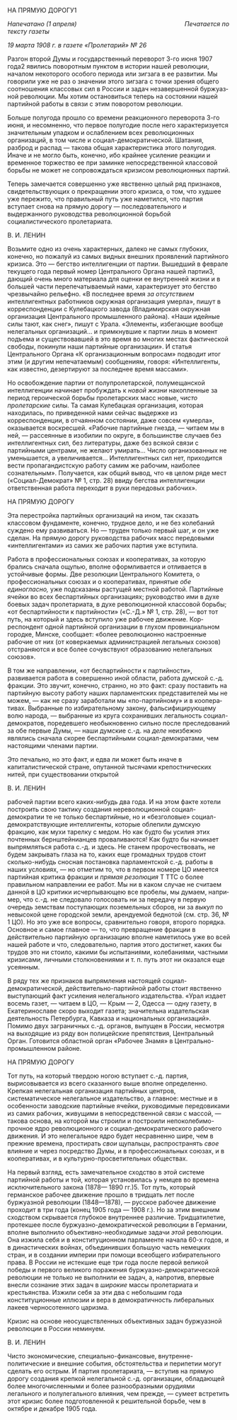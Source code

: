 НА ПРЯМУЮ ДОРОГУ1

_Напечатано (1 апреля)                                                              Печатается по тексту газеты_

_19 марта 1908 г. в газете «Пролетарий» № 26_

  

Разгон второй Думы и государственный переворот 3-го июня 1907 года2 явились по­воротным пунктом в истории нашей революции, началом некоторого особого периода или зигзага в ее развитии. Мы говорили уже не раз о значении этого зигзага с точки зрения общего соотношения классовых сил в России и задач незавершенной буржуаз­ной революции. Мы хотим остановиться теперь на состоянии нашей партийной работы в связи с этим поворотом революции.

Больше полугода прошло со времени реакционного переворота 3-го июня, и несо­мненно, что первое полугодие после него характеризуется значительным упадком и ос­лаблением всех революционных организаций, в том числе и социал-демократической. Шатания, разброд и распад — такова общая характеристика этого полугодия. Иначе и не могло быть, конечно, ибо крайнее усиление реакции и временное торжество ее при заминке непосредственной классовой борьбы не может не сопровождаться кризисом революционных партий.

Теперь замечается совершенно уже явственно целый ряд признаков, свидетельст­вующих о прекращении этого кризиса, о том, что худшее уже пережито, что правиль­ный путь уже наметился, что партия вступает снова на прямую дорогу — последова­тельного и выдержанного руководства революционной борьбой социалистического пролетариата.

  

В. И. ЛЕНИН

Возьмите одно из очень характерных, далеко не самых глубоких, конечно, но пожа­луй из самых видных внешних проявлений партийного кризиса. Это — бегство интел­лигенции от партии. Вышедший в феврале текущего года первый номер Центрального Органа нашей партии3, дающий очень много материала для оценки ее внутренней жиз­ни и в большей части перепечатываемый нами, характеризует это бегство чрезвычайно рельефно. «В последнее время _за отсутствием_ интеллигентных работников окружная организация умерла», пишут в корреспонденции с Кулебацкого завода (Владимирская окружная организация Центрального промышленного района). «Наши идейные силы тают, как снег», пишут с Урала. «Элементы, избегающие вообще нелегальных органи­заций... и примкнувшие к партии лишь в момент подъема и существовавшей в это вре­мя во многих местах фактической свободы, покинули наши партийные организации». И статья Центрального Органа «К организационным вопросам» подводит итог этим (и другим непечатаемым) сообщениям, говоря: «Интеллигенты, как известно, дезертиру­ют за последнее время массами».

Но освобождение партии от полупролетарской, полумещанской интеллигенции на­чинает пробуждать к _новой жизни_ накопленные за период героической борьбы проле­тарских масс новые, _чисто пролетарские_ силы. Та самая Кулебацкая организация, ко­торая находилась, по приведенной нами сейчас выдержке из корреспонденции, в отча­янном состоянии, даже совсем «умерла», оказывается воскресшей. «Рабочие партийные гнезда, — читаем мы в ней, — рассеянные в изобилии по округе, в большинстве случа­ев без интеллигентных сил, без литературы, даже без всякой связи с партийными цен­трами, не желают умирать... Число организованных не уменьшается, а увеличивается... Интеллигентных сил нет, приходится вести пропагандистскую работу самим же рабо­чим, наиболее сознательным». Получается, как общий вывод, что «в целом ряде мест («Социал-Демократ» № 1, стр. 28) ввиду бегства интеллигенции ответственная работа переходит в руки передовых рабочих».

  

НА ПРЯМУЮ ДОРОГУ

Эта перестройка партийных организаций на ином, так сказать классовом фундамен­те, конечно, трудное дело, и не без колебаний суждено ему развиваться. Но — труден только первый шаг, и он уже сделан. На прямую дорогу руководства рабочих масс пе­редовыми «интеллигентами» из самих же рабочих партия уже вступила.

Работа в профессиональных союзах и кооперативах, за которую брались сначала ощупью, вполне оформливается и отливается в устойчивые формы. Две резолюции Центрального Комитета, о профессиональных союзах и о кооперативах, принятые _обе единогласно,_ уже подсказаны растущей местной работой. Партийные ячейки во всех беспартийных организациях; руководство ими в духе боевых задач пролетариата, в ду­хе революционной классовой борьбы; «от беспартийности к партийности» («С.-Д.» № 1, стр. 28), — вот тот путь, на который и здесь вступило уже рабочее движение. Кор­респондент одной партийной организации в глухом провинциальном городке, Минске, сообщает: «более революционно настроенные рабочие от них (от коверкаемых админи­страцией легальных союзов) отстраняются и все более сочувствуют образованию неле­гальных союзов».

В том же направлении, «от беспартийности к партийности», развивается работа в со­вершенно иной области, работа думской с.-д. фракции. Это звучит, конечно, странно, но это факт: сразу поставить на партийную высоту работу наших парламентских пред­ставителей мы не можем, — как не сразу заработали мы «по-партийному» и в коопера­тивах. Выбранные по избирательному закону, фальсифицирующему волю народа, — выбранные из круга сохранивших легальность социал-демократов, поредевшего не­обыкновенно сильно после преследований за обе первые Думы, — наши думские с.-д. на _деле_ неизбежно являлись сначала скорее беспартийными социал-демократами, чем настоящими членами партии.

Это печально, но это факт, и едва ли может быть иначе в капиталистической стране, опутанной тысячами крепостнических нитей, при существовании открытой

  

В. И. ЛЕНИН

рабочей партии всего каких-нибудь два года. И на этом факте хотели построить свою тактику создания нереволюционной социал-демократии те не только беспартийные, но и «безголовые» социал-демократствующие интеллигенты, которые облепили думскую фракцию, как мухи тарелку с медом. Но как будто бы усилия этих почтенных берн­штейнианцев проваливаются! Как будто бы начинает выпрямляться работа с.-д. и здесь. Не станем пророчествовать, не будем закрывать глаза на то, каких еще громадных тру­дов стоит сколько-нибудь сносная постановка парламентской с.-д. работы в наших ус­ловиях, — но отметим то, что в первом номере ЦО имеется партийная критика фракции и _прямая резолюция_ Τ TTC о более правильном направлении ее работ. Мы ни в каком слу­чае не считаем данной в ЦО критики исчерпывающею все пробелы, мы думаем, напри­мер, что с.-д. не следовало голосовать ни за передачу в первую очередь земствам по­ступающих поземельных сборов, ни за _выкуп_ по невысокой цене городской земли, арендуемой беднотой (см. стр. 36, № 1 ЦО). Но это уже все вопросы, сравнительно го­воря, второго порядка. Основное и самое главное — то, что превращение фракции в действительно партийную организацию вполне наметилось уже во всей нашей работе и что, следовательно, партия этого достигнет, каких бы трудов это ни стоило, какими бы испытаниями, колебаниями, частными кризисами, личными столкновениями и т. п. путь этот ни оказался еще усеянным.

В ряду тех же признаков выпрямления настоящей социал-демократической, действи­тельно-партийной работы стоит явственно выступающий факт усиления нелегального издательства. «Урал издает восемь газет, — читаем в ЦО, — Крым — 2, Одесса — одну газету, в Екатеринославе скоро выходит газета; значительна издательская деятельность Петербурга, Кавказа и национальных организаций». Помимо двух заграничных с.-д. органов, выпущен в России, несмотря на выходящие из ряду вон полицейские препят­ствия, Центральный Орган. Готовится областной орган «Рабочее Знамя» в Централь­но-промышленном районе.

  

НА ПРЯМУЮ ДОРОГУ

Тот путь, на который твердою ногою вступает с.-д. партия, вырисовывается из всего сказанного выше вполне определенно. Крепкая нелегальная организация партийных центров, систематическое нелегальное издательство, а главное: местные и в особенно­сти заводские партийные ячейки, руководимые передовиками из самих рабочих, живу­щими в непосредственной связи с массой, — такова основа, на которой мы строили и построили непоколебимо-прочное ядро революционного и социал-демократического рабочего движения. И это нелегальное ядро будет несравненно шире, чем в прежние времена, простирать _свои_ щупальцы, распространять _свое_ влияние и через посредство Думы, и в профессиональных союзах, и в кооперативах, и в культурно-просветительных обществах.

На первый взгляд, есть замечательное сходство в этой системе партийной работы и той, которая установилась у немцев во времена исключительного закона (1878— 1890 гг.)5. Тот путь, который германское рабочее движение прошло в тридцать лет по­сле буржуазной революции (1848—1878), — русское рабочее движение проходит в три года (конец 1905 года — 1908 г.). Но за этим внешним сходством скрывается глубокое внутреннее различие. Тридцатилетие, протекшее после буржуазно-демократической революции в Германии, вполне выполнило объективно-необходимые задачи _этой_ ре­волюции. Она изжила себя и в конституционном парламенте начала 60-х годов, и в ди­настических войнах, объединивших большую часть немецких стран, и в создании им­перии при помощи всеобщего избирательного права. В России не истекшие еще три го­да после первой великой победы и первого великого поражения буржуазно-демократической революции не только не выполнили ее задач, а, напротив, впервые внесли сознание этих задач в _широкие_ массы пролетариата и крестьянства. Изжили себя за эти два с небольшим года конституционные иллюзии и вера в демократичность ли­беральных лакеев черносотенного царизма.

Кризис на основе неосуществленных объективных задач буржуазной революции в России неминуем.

  

В. И. ЛЕНИН

Чисто экономические, специально-финансовые, внутренне-политические и внешние события, обстоятельства и перипетии могут сделать его острым. И партия пролетариа­та, — вступив на прямую дорогу создания крепкой нелегальной с.-д. организации, об­ладающей более многочисленными и более разнообразными орудиями легального и полулегального влияния, чем прежде, — сумеет встретить этот кризис более подготов­ленной к решительной борьбе, чем в октябре и декабре 1905 года.